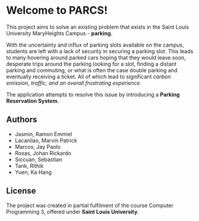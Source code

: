 # Welcome to PARCS!

This project aims to solve an existing problem that exists in the Saint Louis University MaryHeights Campus - **parking.** 

With the uncertainty and influx of parking slots available on the campus, students are left with a lack of security in securing a parking slot. This leads to many hovering around parked cars hoping that they would leave soon, desperate trips around the parking looking for a slot, finding a distant parking and commuting, or what is often the case double parking and eventually receiving a ticket. All of which lead to significant *carbon emission, traffic, and an overall frustrating experience.*

The application attempts to resolve this issue by introducing a **Parking Reservation System.**


## Authors
* Jasmin, Ramon Emmiel
* Lacanilao, Marvin Patrick
* Marcos, Jay Paolo
* Roxas, Johan Rickardo
* Siccuan, Sebastian
* Tank, Rithik
* Yuen, Ka Hang

## License
The project was created in partial fulfilment of the course Computer Programming 3, offered under **Saint Louis University**. 
